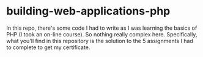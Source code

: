 building-web-applications-php
=============================

In this repo, there's some code I had to write as I was learning the basics of
PHP (I took an on-line course). So nothing really complex here. Specifically,
what you'll find in this repository is the solution to the 5 assignments I had
to complete to get my certificate.

